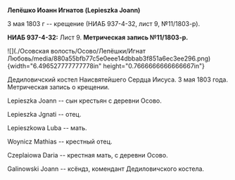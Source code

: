 **Лепёшко Иоанн Игнатов (Lepieszka Joann)**

3 мая 1803 г -- крещение (НИАБ 937-4-32, лист 9, №11/1803-р).

**НИАБ 937-4-32:** Лист 9. **Метрическая запись №11/1803-р.**

![](./Осовская волость/Осово/Лепёшки/Игнат Любовь/media/880a55bfb77c5e0eee14dbbab3f851a6ec3ee296.png){width="6.496527777777778in"
height="0.7666666666666667in"}

Дедиловичский костел Наисвятейшего Сердца Иисуса. 3 мая 1803 года.
Метрическая запись о крещении.

Lepieszka Joann -- сын крестьян с деревни Осово.

Lepieszka Jgnati -- отец.

Lepieszkowa Luba -- мать.

Woynicz Mathias -- крестный отец.

Czeplaiowa Daria -- крестная мать, с деревни Осово.

Galinowski Joann -- ксёндз, комендант Дедиловичского костела.
